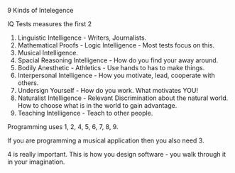 
9 Kinds of Intelegence

IQ Tests measures the first 2

1. Linguistic Intelligence - Writers, Journalists.
2. Mathematical Proofs - Logic Intelligence - Most tests focus on this.
3. Musical Intelligence.
4. Spacial Reasoning Intelligence - How do you find your away around.
5. Bodily Anesthetic  - Athletics - Use hands to has to make things.
6. Interpersonal Intelligence - How you motivate, lead, cooperate with others.
7. Undersign Yourself - How do you work.  What motivates YOU!
8. Naturalist Intelligence - Relevant Discrimination about the natural world.  How to choose what is in the world to gain advantage.
9. Teaching Intelligence - Teach to other people.

Programming uses 1, 2, 4, 5, 6, 7, 8, 9.

If you are programming a musical application then you also need 3.

4 is really important.  This is how you design software - you walk through it in your imagination.



